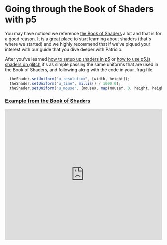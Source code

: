 # Going through the Book of Shaders with p5

You may have noticed we reference [the Book of Shaders](https://thebookofshaders.com/) a lot and that is for a good reason.
It is a great place to start learning about shaders (that's where we started) and we highly recommend that if we've piqued your interest with our guide that you dive deeper with Patricio.

After you've learned [how to setup up shaders in p5](https://itp-xstory.github.io/p5js-shaders/#/./docs/setting-up-shaders-in-p5) or [how to use p5.js shaders on glitch](https://itp-xstory.github.io/p5js-shaders/#/./docs/setting-up-shaders-in-p5?id=setting-up-p5js-in-glitch) it's as simple passing the same uniforms that are used in the Book of Shaders, and following along with the code in your .frag file.

```javascript
  theShader.setUniform("u_resolution", [width, height]);
  theShader.setUniform("u_time", millis() / 1000.0);
  theShader.setUniform("u_mouse", [mouseX, map(mouseY, 0, height, height, 0)]);
```

### [Example from the Book of Shaders](https://thebookofshaders.com/13/)

<div class="glitch-embed-wrap" style="height: 420px; width: 100%;">
  <iframe
    allow="geolocation; microphone; camera; midi; vr; encrypted-media"
    src="https://glitch.com/embed/#!/embed/domain-warping-bos?path=shader.frag&previewSize=100"
    alt="speckled-petalite on Glitch"
    style="height: 100%; width: 100%; border: 0;">
  </iframe>
</div>


